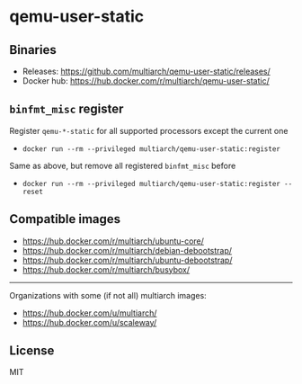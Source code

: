 # qemu-user-static

## Binaries

* Releases: https://github.com/multiarch/qemu-user-static/releases/
* Docker hub: https://hub.docker.com/r/multiarch/qemu-user-static/

## `binfmt_misc` register

Register `qemu-*-static` for all supported processors except the current one

* `docker run --rm --privileged multiarch/qemu-user-static:register`

Same as above, but remove all registered `binfmt_misc` before

* `docker run --rm --privileged multiarch/qemu-user-static:register --reset`

## Compatible images

* https://hub.docker.com/r/multiarch/ubuntu-core/
* https://hub.docker.com/r/multiarch/debian-debootstrap/
* https://hub.docker.com/r/multiarch/ubuntu-debootstrap/
* https://hub.docker.com/r/multiarch/busybox/

---

Organizations with some (if not all) multiarch images:

* https://hub.docker.com/u/multiarch/
* https://hub.docker.com/u/scaleway/

## License

MIT
